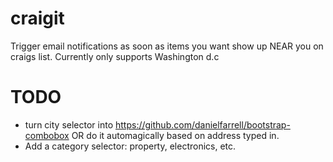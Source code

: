 craigit
=======

Trigger email notifications as soon as items you want show up NEAR you on craigs list.
Currently only supports Washington d.c



TODO
====

- turn city selector into https://github.com/danielfarrell/bootstrap-combobox
OR do it automagically based on address typed in.
- Add a category selector: property, electronics, etc.